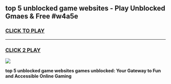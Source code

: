 
## top 5 unblocked game websites - Play Unblocked Gmaes & Free #w4a5e
<h3>
<a href="https://news.freeplayer.one?title=top_5_unblocked_game_websites&ref=03M">CLICK TO PLAY</a></h3>
<hr>

<h3>
<a href="https://news.freeplayer.one?title=top_5_unblocked_game_websites&ref=03M">CLICK 2 PLAY</a>
  
</h3>

<a href="https://news.freeplayer.one?title=top_5_unblocked_game_websites&ref=03M"><img src="https://clearcache.store/games.png"></a>


**top 5 unblocked game websites games unblocked: Your Gateway to Fun and Accessible Online Gaming**
